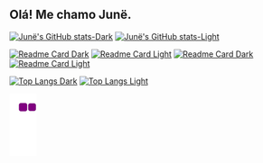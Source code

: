 ## Olá! Me chamo Junë.

[![Junë's GitHub stats-Dark](https://github-readme-stats.vercel.app/api?username=junesilva&show_icons=true&theme=nightowl#gh-dark-mode-only)](https://github.com/anuraghazra/github-readme-stats#gh-dark-mode-only)
[![Junë's GitHub stats-Light](https://github-readme-stats.vercel.app/api?username=junesilva&show_icons=true&theme=buefy#gh-light-mode-only)](https://github.com/anuraghazra/github-readme-stats#gh-light-mode-only)

[![Readme Card Dark](https://github-readme-stats.vercel.app/api/pin/?username=junesilva&repo=Donham-bot-rpg&theme=nightowl#gh-dark-mode-only)](https://github.com/anuraghazra/github-readme-stats#gh-dark-mode-only)
[![Readme Card Light](https://github-readme-stats.vercel.app/api/pin/?username=junesilva&repo=Donham-bot-rpg&theme=buefy#gh-dark-mode-only)](https://github.com/anuraghazra/github-readme-stats#gh-light-mode-only) 
[![Readme Card Dark](https://github-readme-stats.vercel.app/api/pin/?username=junesilva&repo=junesilva&theme=nightowl#gh-dark-mode-only)](https://github.com/anuraghazra/github-readme-stats#gh-dark-mode-only)
[![Readme Card Light](https://github-readme-stats.vercel.app/api/pin/?username=junesilva&repo=junesilva&theme=buefy#gh-dark-mode-only)](https://github.com/anuraghazra/github-readme-stats#gh-light-mode-only)

[![Top Langs Dark](https://github-readme-stats.vercel.app/api/top-langs/?username=junesilva&layout=compact&theme=nightowl#gh-dark-mode-only)](https://github.com/anuraghazra/github-readme-stats#gh-dark-mode-only)
[![Top Langs Light](https://github-readme-stats.vercel.app/api/top-langs/?username=junesilva&layout=compact&theme=buefy#gh-light-mode-only)](https://github.com/anuraghazra/github-readme-stats#gh-light-mode-only)

![snake gif](https://github.com/junesilva/junesilva/blob/output/github-contribution-grid-snake.gif)
